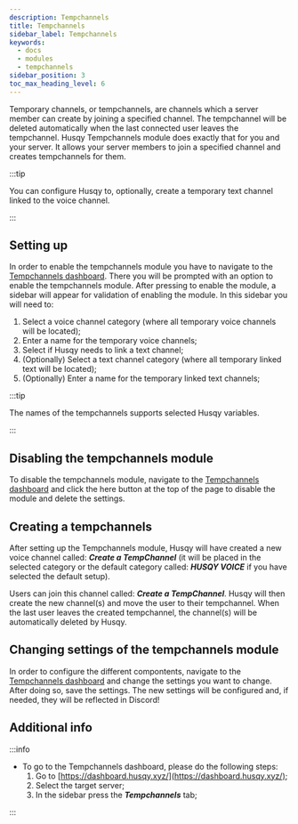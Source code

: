 ```yaml
---
description: Tempchannels
title: Tempchannels
sidebar_label: Tempchannels
keywords:
  - docs
  - modules
  - tempchannels
sidebar_position: 3
toc_max_heading_level: 6
---
```


Temporary channels, or tempchannels, are channels which a server member can create by joining a specified channel. The tempchannel will be deleted automatically when the last connected user leaves the tempchannel. Husqy Tempchannels module does exactly that for you and your server. It allows your server members to join a specified channel and creates tempchannels for them.

:::tip

You can configure Husqy to, optionally, create a temporary text channel linked to the voice channel.

:::

## Setting up

In order to enable the tempchannels module you have to navigate to the [Tempchannels dashboard](#additional-info). There you will be prompted with an option to enable the tempchannels module. After pressing to enable the module, a sidebar will appear for validation of enabling the module. In this sidebar you will need to:

1. Select a voice channel category (where all temporary voice channels will be located);
2. Enter a name for the temporary voice channels;
3. Select if Husqy needs to link a text channel;
4. (Optionally) Select a text channel category (where all temporary linked text will be located);
5. (Optionally) Enter a name for the temporary linked text channels;

:::tip

The names of the tempchannels supports selected Husqy variables.

:::

## Disabling the tempchannels module

To disable the tempchannels module, navigate to the [Tempchannels dashboard](#additional-info) and click the here button at the top of the page to disable the module and delete the settings.

## Creating a tempchannels

After setting up the Tempchannels module, Husqy will have created a new voice channel called: **_Create a TempChannel_** (it will be placed in the selected category or the default category called: **_HUSQY VOICE_** if you have selected the default setup).

Users can join this channel called: **_Create a TempChannel_**. Husqy will then create the new channel(s) and move the user to their tempchannel. When the last user leaves the created tempchannel, the channel(s) will be automatically deleted by Husqy.

## Changing settings of the tempchannels module

In order to configure the different compontents, navigate to the [Tempchannels dashboard](#additional-info) and change the settings you want to change. After doing so, save the settings. The new settings will be configured and, if needed, they will be reflected in Discord!

## Additional info

:::info

- To go to the Tempchannels dashboard, please do the following steps:
  1. Go to [https://dashboard.husqy.xyz/](https://dashboard.husqy.xyz/);
  2. Select the target server;
  3. In the sidebar press the **_Tempchannels_** tab;

:::